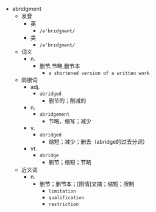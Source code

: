 - abridgment
  - 发音
    - 英
      - `/ə'brɪdʒmənt/`
    - 美
      - `/ə'brɪdʒmənt/`
  - 词义
    - n.
      - 删节,节略,删节本
        - `a shortened version of a written work `
  - 同根词
    - adj.
      - `abridged`
        - 删节的；削减的
    - n.
      - `abridgement`
        - 节略，缩写；减少
    - v.
      - `abridged`
        - 缩短；减少；删去（abridge的过去分词）
    - vt.
      - `abridge`
        - 删节；缩短；节略
  - 近义词
    - n.
      - 删节；删节本；[图情]文摘；缩短；限制
        - `limitation`
        - `qualification`
        - `restriction`
